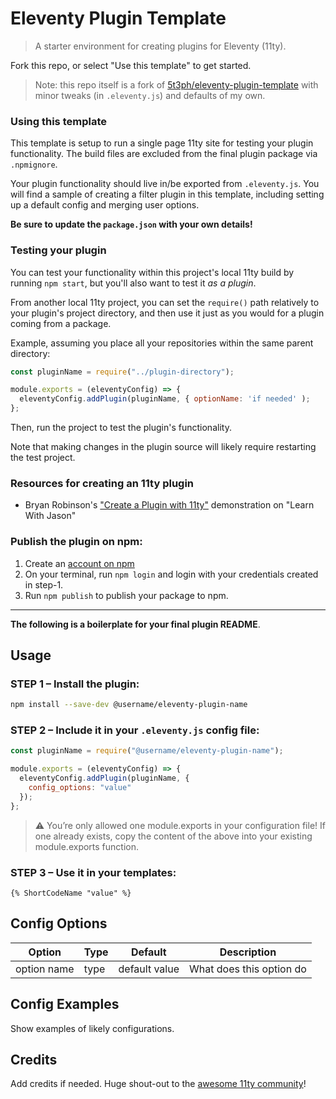 # Eleventy Plugin Template

> A starter environment for creating plugins for Eleventy (11ty).

Fork this repo, or select "Use this template" to get started.

> Note: this repo itself is a fork of [5t3ph/eleventy-plugin-template](https://github.com/5t3ph/eleventy-plugin-template) with minor tweaks (in `.eleventy.js`) and defaults of my own.

### Using this template

This template is setup to run a single page 11ty site for testing your plugin functionality. The build files are excluded from the final plugin package via `.npmignore`.

Your plugin functionality should live in/be exported from `.eleventy.js`. You will find a sample of creating a filter plugin in this template, including setting up a default config and merging user options.

**Be sure to update the `package.json` with your own details!**

### Testing your plugin

You can test your functionality within this project's local 11ty build by running `npm start`, but you'll also want to test it _as a plugin_.

From another local 11ty project, you can set the `require()` path relatively to your plugin's project directory, and then use it just as you would for a plugin coming from a package.

Example, assuming you place all your repositories within the same parent directory:

```js
const pluginName = require("../plugin-directory");

module.exports = (eleventyConfig) => {
  eleventyConfig.addPlugin(pluginName, { optionName: 'if needed' );
};
```

Then, run the project to test the plugin's functionality.

Note that making changes in the plugin source will likely require restarting the test project.

### Resources for creating an 11ty plugin

- Bryan Robinson's ["Create a Plugin with 11ty"](https://www.youtube.com/watch?v=aO-NFFKjnnE) demonstration on "Learn With Jason"

### Publish the plugin on npm:

1. Create an [account on npm](https://www.npmjs.com/)
2. On your terminal, run `npm login` and login with your credentials created in step-1.
3. Run `npm publish` to publish your package to npm.

---

**The following is a boilerplate for your final plugin README**.

## Usage

### STEP 1 – Install the plugin:

```bash
npm install --save-dev @username/eleventy-plugin-name
```

### STEP 2 – Include it in your `.eleventy.js` config file:

```js
const pluginName = require("@username/eleventy-plugin-name");

module.exports = (eleventyConfig) => {
  eleventyConfig.addPlugin(pluginName, {
    config_options: "value"
  });
};
```

> ⚠ You’re only allowed one module.exports in your configuration file! If one already exists, copy the content of the above into your existing module.exports function.

### STEP 3 – Use it in your templates:

```njk
{% ShortCodeName "value" %}
```

## Config Options

| Option      | Type    | Default       | Description              |
| ----------- | ------- | ------------- |--------------------------|
| option name | type    | default value | What does this option do |

## Config Examples

Show examples of likely configurations.

## Credits

Add credits if needed. Huge shout-out to the [awesome 11ty community](https://twitter.com/eleven_ty)!

